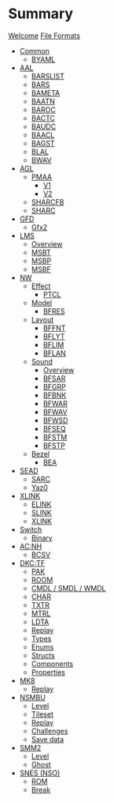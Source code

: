 # Summary

[Welcome](welcome.md)
[File Formats](formats.md)

- [Common]()
	- [BYAML](libs/common/byaml.md)
- [AAL]()
	- [BARSLIST](libs/aal/barslist.md)
	- [BARS](libs/aal/bars.md)
	- [BAMETA](libs/aal/bameta.md)
	- [BAATN](libs/aal/baatn.md)
	- [BAROC](libs/aal/baroc.md)
	- [BACTC](libs/aal/bactc.md)
	- [BAUDC](libs/aal/baudc.md)
	- [BAACL](libs/aal/baacl.md)
	- [BAGST](libs/aal/bagst.md)
	- [BLAL](libs/aal/blal.md)
	- [BWAV](libs/aal/bwav.md)
- [AGL]()
	- [PMAA](libs/agl/pmaa.md)
		- [V1](libs/agl/pmaa/v1.md)
		- [V2](libs/agl/pmaa/v2.md)
	- [SHARCFB](libs/agl/sharcfb.md)
	- [SHARC]()
- [GFD]()
	- [Gfx2](libs/gfd/gfx2.md)
- [LMS]()
	- [Overview](libs/lms/overview.md)
	- [MSBT](libs/lms/msbt.md)
	- [MSBP](libs/lms/msbp.md)
	- [MSBF](libs/lms/msbf.md)
- [NW]()
	- [Effect]()
		- [PTCL](libs/nw/ptcl.md)
	- [Model]()
		- [BFRES](libs/nw/bfres.md)
	- [Layout]()
		- [BFFNT](libs/nw/bffnt.md)
		- [BFLYT](libs/nw/bflyt.md)
		- [BFLIM](libs/nw/bflim.md)
		- [BFLAN]()
	- [Sound]()
		- [Overview](libs/nw/sound.md)
		- [BFSAR](libs/nw/bfsar.md)
		- [BFGRP](libs/nw/bfgrp.md)
		- [BFBNK](libs/nw/bfbnk.md)
		- [BFWAR](libs/nw/bfwar.md)
		- [BFWAV](libs/nw/bfwav.md)
		- [BFWSD](libs/nw/bfwsd.md)
		- [BFSEQ](libs/nw/bfseq.md)
		- [BFSTM](libs/nw/bfstm.md)
		- [BFSTP](libs/nw/bfstp.md)
	- [Bezel]()
		- [BEA](libs/nw/bea.md)
- [SEAD]()
	- [SARC](libs/sead/sarc.md)
	- [Yaz0](libs/sead/yaz0.md)
- [XLINK]()
	- [ELINK](libs/xlink/elink.md)
	- [SLINK](libs/xlink/slink.md)
	- [XLINK](libs/xlink/xlink.md)
- [Switch]()
	- [Binary](libs/switch/binary.md)
- [AC:NH]()
	- [BCSV](games/acnh/bcsv.md)
- [DKC:TF]()
	- [PAK](games/dkctf/pak.md)
	- [ROOM](games/dkctf/room.md)
	- [CMDL / SMDL / WMDL](games/dkctf/model.md)
	- [CHAR](games/dkctf/char.md)
	- [TXTR](games/dkctf/txtr.md)
	- [MTRL](games/dkctf/mtrl.md)
	- [LDTA](games/dkctf/ldta.md)
	- [Replay](games/dkctf/replay.md)
	- [Types](games/dkctf/types.md)
	- [Enums](games/dkctf/enums.md)
	- [Structs](games/dkctf/structs.md)
	- [Components](games/dkctf/components.md)
	- [Properties](games/dkctf/properties.md)
- [MK8]()
	- [Replay](games/mk8/replay.md)
- [NSMBU]()
	- [Level](games/nsmbu/level.md)
	- [Tileset](games/nsmbu/tileset.md)
	- [Replay](games/nsmbu/replay.md)
	- [Challenges](games/nsmbu/challenges.md)
	- [Save data](games/nsmbu/savedata.md)
- [SMM2]()
	- [Level](games/smm2/level.md)
	- [Ghost](games/smm2/ghost.md)
- [SNES (NSO)]()
	- [ROM](games/snes-nso/rom.md)
	- [Break](games/snes-nso/break.md)
